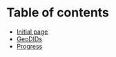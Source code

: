 # Table of contents

* [Initial page](README.md)
* [GeoDIDs](geodids-1.md)
* [Progress](progress.md)

